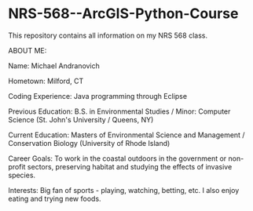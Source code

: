# NRS-568--ArcGIS-Python-Course
This repository contains all information on my NRS 568 class.

ABOUT ME:

Name: Michael Andranovich

Hometown: Milford, CT

Coding Experience: Java programming through Eclipse

Previous Education: B.S. in Environmental Studies / Minor: Computer Science (St. John's University / Queens, NY)

Current Education: Masters of Environmental Science and Management / Conservation Biology (University of Rhode Island)

Career Goals: To work in the coastal outdoors in the government or non-profit sectors, preserving habitat
              and studying the effects of invasive species.

Interests: Big fan of sports - playing, watching, betting, etc. I also enjoy eating and trying new foods.
 
